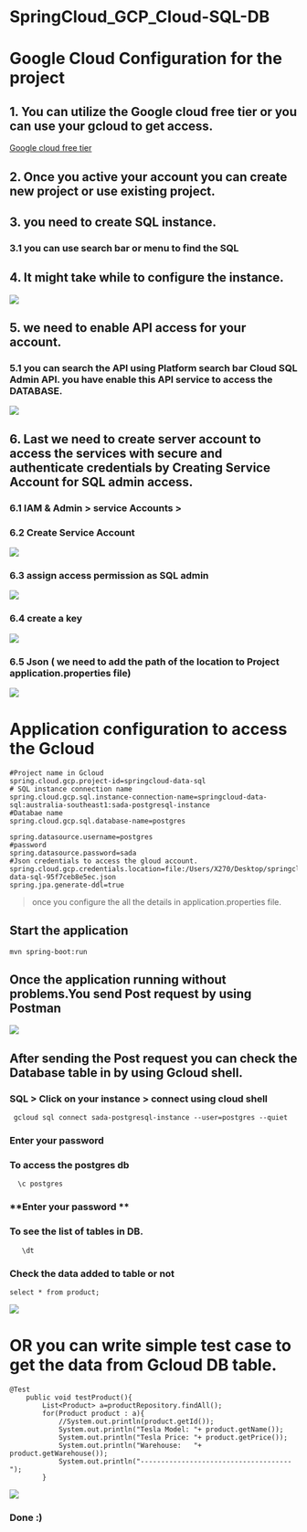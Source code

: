 # SpringCloud_GCP_Cloud-SQL-DB

# Google Cloud Configuration for the project

## 1. You can utilize the Google cloud free tier or you can use your gcloud to get access.
  [Google cloud free tier](https://cloud.google.com/free)
## 2. Once you active your account you can create new project or use existing project.

## 3. you need to create SQL instance.
### 3.1 **you can use search bar or menu to find the SQL**
## 4. It might take while to configure the instance.
![](https://github.com/sada498/SpringCloud-GCP-Cloud-SQL-DB/blob/main/img/instance.JPG)
## 5. we need to enable API access for your account.
### 5.1 **you can search the API using Platform search bar **Cloud SQL Admin API**. you have enable this API service to access the DATABASE.**
    
![](https://github.com/sada498/SpringCloud-GCP-Cloud-SQL-DB/blob/main/img/API.JPG)
## 6. Last we need to create  server account to access the services with secure and authenticate credentials by Creating **Service Account** for SQL admin access. 
###  6.1 **IAM & Admin > service Accounts >** 
###  6.2 **Create Service Account**
    
![](https://github.com/sada498/SpringCloud-GCP-Cloud-SQL-DB/blob/main/img/service%20account.JPG)
###  6.3 **assign access permission as SQL admin**
    
![](https://github.com/sada498/SpringCloud-GCP-Cloud-SQL-DB/blob/main/img/access%20permision.JPG)
###  6.4 **create a key**
    
![](https://github.com/sada498/SpringCloud-GCP-Cloud-SQL-DB/blob/main/img/key.JPG)
###  6.5 **Json ( we need to add the path of the location to Project application.properties file)**
    
![](https://github.com/sada498/SpringCloud-GCP-Cloud-SQL-DB/blob/main/img/json.JPG)

# Application configuration to access the Gcloud
    #Project name in Gcloud
    spring.cloud.gcp.project-id=springcloud-data-sql
    # SQL instance connection name 
    spring.cloud.gcp.sql.instance-connection-name=springcloud-data-sql:australia-southeast1:sada-postgresql-instance 
    #Databae name
    spring.cloud.gcp.sql.database-name=postgres
    
    spring.datasource.username=postgres
    #password
    spring.datasource.password=sada
    #Json credentials to access the gloud account.
    spring.cloud.gcp.credentials.location=file:/Users/X270/Desktop/springcloud-data-sql-95f7ceb8e5ec.json
    spring.jpa.generate-ddl=true
  > once you configure the all the details in application.properties file.
## Start the application 
    mvn spring-boot:run 

## Once the application running without problems.You send **Post** request by using Postman 
![](https://github.com/sada498/SpringCloud-GCP-Cloud-SQL-DB/blob/main/img/postman.JPG)
## After sending the Post request you can check the Database table in by using Gcloud shell.
### **SQL > Click on your instance > connect using cloud shell**

     gcloud sql connect sada-postgresql-instance --user=postgres --quiet
### **Enter your password**
### **To access the postgres db** 

      \c postgres
### **Enter your password **
   
### **To see the list of tables in DB.**

       \dt
### **Check the data added to table or not**

    select * from product;
![](https://github.com/sada498/SpringCloud-GCP-Cloud-SQL-DB/blob/main/img/Gcloud%20Table%20check.JPG)
# OR you can write simple test case to get the data from Gcloud DB table.
    @Test
    	public void testProduct(){
    		List<Product> a=productRepository.findAll();
    		for(Product product : a){
    			//System.out.println(product.getId());
    			System.out.println("Tesla Model: "+ product.getName());
    			System.out.println("Tesla Price: "+ product.getPrice());
    			System.out.println("Warehouse:   "+   product.getWarehouse());
    			System.out.println("-------------------------------------");
    		} 
![](https://github.com/sada498/SpringCloud-GCP-Cloud-SQL-DB/blob/main/img/test%20result.JPG)
### **Done :)**
    

    
